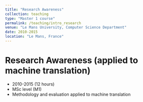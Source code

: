 ```yaml
---
title: "Research Awareness"
collection: teaching
type: "Master 1 course"
permalink: /teaching/intro_research
venue: "Le Mans University, Computer Science Department"
date: 2010-2015
location: "Le Mans, France"
---
```


Research Awareness (applied to machine translation)
=====
* 2010-2015 (12 hours)
* MSc level (M1)
* Methodology and evaluation applied to machine translation


